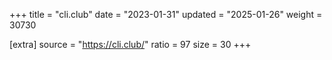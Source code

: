 +++
title = "cli.club"
date = "2023-01-31"
updated = "2025-01-26"
weight = 30730

[extra]
source = "https://cli.club/"
ratio = 97
size = 30
+++
